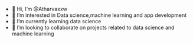 - 👋 Hi, I’m @Atharvaxxw
- 👀 I’m interested in Data science,machine learning and app development
- 🌱 I’m currently learning data science
- 💞️ I’m looking to collaborate on projects related to data science and machine learning


<!---
Atharvaxxw/Atharvaxxw is a ✨ special ✨ repository because its `README.md` (this file) appears on your GitHub profile.
You can click the Preview link to take a look at your changes.
--->
